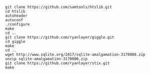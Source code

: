     git clone https://github.com/samtools/htslib.git
    cd htslib
    autoheader
    autoconf
    ./configure
    make
    cd ..
    git clone https://github.com/ryanlayer/giggle.git
    cd giggle
    make
    cd ..
    wget http://www.sqlite.org/2017/sqlite-amalgamation-3170000.zip
    unzip sqlite-amalgamation-3170000.zip
    git clone https://github.com/ryanlayer/stix.git
    make
